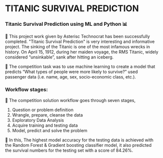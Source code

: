 # TITANIC SURVIVAL PREDICTION

### Titanic Survival Prediction using ML and Python 📊

📌 This project work given by Asterisc Technocrat has been successfully completed. "Titanic Survival Prediction" is very interesting and informative project. The sinking of the Titanic is one of the most infamous wrecks in history. On April 15, 1912, during her maiden voyage, the RMS Titanic, widely considered “unsinkable”, sank after hitting an iceberg.

📌 The competition task was to use machine learning to create a model that predicts “What types of people were more likely to survive?” used passenger data (i.e. name, age, sex, socio-economic class, etc.).

### Workflow stages:

📌 The competition solution workflow goes through seven stages,
1. Question or problem definition
2. Wrangle, prepare, cleanse the data
3. Exploratory Data Analysis
4. Acquire training and testing data
5. Model, predict and solve the problem

📌 In this, The highest model accuracy for the testing data is achieved with the Random Forest & Gradient boosting classifier model, it also predicted the survival numbers for the testing set with a score of 84.26%.

